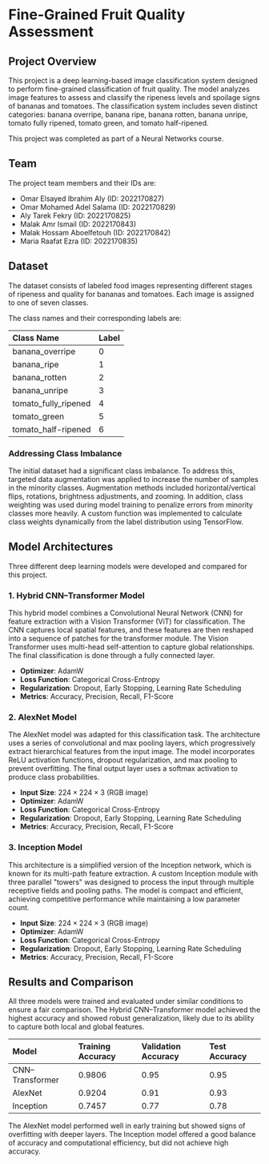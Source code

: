 # Fine-Grained Fruit Quality Assessment

## Project Overview

This project is a deep learning-based image classification system designed to perform fine-grained classification of fruit quality. The model analyzes image features to assess and classify the ripeness levels and spoilage signs of bananas and tomatoes. The classification system includes seven distinct categories: banana overripe, banana ripe, banana rotten, banana unripe, tomato fully ripened, tomato green, and tomato half-ripened.

This project was completed as part of a Neural Networks course.

## Team

The project team members and their IDs are:
* Omar Elsayed Ibrahim Aly (ID: 2022170827)
* Omar Mohamed Adel Salama (ID: 2022170829)
* Aly Tarek Fekry (ID: 2022170825)
* Malak Amr Ismail (ID: 2022170843)
* Malak Hossam Aboelfetouh (ID: 2022170842)
* Maria Raafat Ezra (ID: 2022170835)

## Dataset

The dataset consists of labeled food images representing different stages of ripeness and quality for bananas and tomatoes. Each image is assigned to one of seven classes.

The class names and their corresponding labels are:

| Class Name | Label |
| :--- | :--- |
| banana_overripe | 0 |
| banana_ripe | 1 |
| banana_rotten | 2 |
| banana_unripe | 3 |
| tomato_fully_ripened | 4 |
| tomato_green | 5 |
| tomato_half-ripened | 6 |

### Addressing Class Imbalance

The initial dataset had a significant class imbalance. To address this, targeted data augmentation was applied to increase the number of samples in the minority classes. Augmentation methods included horizontal/vertical flips, rotations, brightness adjustments, and zooming. In addition, class weighting was used during model training to penalize errors from minority classes more heavily. A custom function was implemented to calculate class weights dynamically from the label distribution using TensorFlow.

## Model Architectures

Three different deep learning models were developed and compared for this project.

### 1. Hybrid CNN–Transformer Model

This hybrid model combines a Convolutional Neural Network (CNN) for feature extraction with a Vision Transformer (ViT) for classification. The CNN captures local spatial features, and these features are then reshaped into a sequence of patches for the transformer module. The Vision Transformer uses multi-head self-attention to capture global relationships. The final classification is done through a fully connected layer.

* **Optimizer**: AdamW
* **Loss Function**: Categorical Cross-Entropy
* **Regularization**: Dropout, Early Stopping, Learning Rate Scheduling
* **Metrics**: Accuracy, Precision, Recall, F1-Score

### 2. AlexNet Model

The AlexNet model was adapted for this classification task. The architecture uses a series of convolutional and max pooling layers, which progressively extract hierarchical features from the input image. The model incorporates ReLU activation functions, dropout regularization, and max pooling to prevent overfitting. The final output layer uses a softmax activation to produce class probabilities.

* **Input Size**: $224 \times 224 \times 3$ (RGB image)
* **Optimizer**: AdamW
* **Loss Function**: Categorical Cross-Entropy
* **Regularization**: Dropout, Early Stopping, Learning Rate Scheduling
* **Metrics**: Accuracy, Precision, Recall, F1-Score

### 3. Inception Model

This architecture is a simplified version of the Inception network, which is known for its multi-path feature extraction. A custom Inception module with three parallel "towers" was designed to process the input through multiple receptive fields and pooling paths. The model is compact and efficient, achieving competitive performance while maintaining a low parameter count.

* **Input Size**: $224 \times 224 \times 3$ (RGB image)
* **Optimizer**: AdamW
* **Loss Function**: Categorical Cross-Entropy
* **Regularization**: Dropout, Early Stopping, Learning Rate Scheduling
* **Metrics**: Accuracy, Precision, Recall, F1-Score

## Results and Comparison

All three models were trained and evaluated under similar conditions to ensure a fair comparison. The Hybrid CNN–Transformer model achieved the highest accuracy and showed robust generalization, likely due to its ability to capture both local and global features.

| Model | Training Accuracy | Validation Accuracy | Test Accuracy |
| :--- | :--- | :--- | :--- |
| CNN–Transformer | 0.9806 | 0.95 | 0.95 |
| AlexNet | 0.9204 | 0.91 | 0.93 |
| Inception | 0.7457 | 0.77 | 0.78 |

The AlexNet model performed well in early training but showed signs of overfitting with deeper layers. The Inception model offered a good balance of accuracy and computational efficiency, but did not achieve high accuracy.
